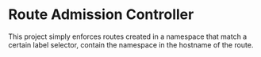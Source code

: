 # Route Admission Controller

This project simply enforces routes created in a namespace that match a certain label selector, contain the namespace in the hostname of the route.